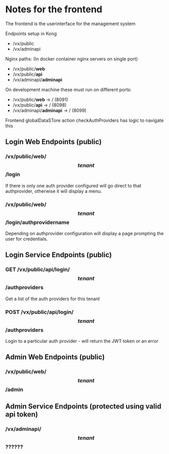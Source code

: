 # Notes for the frontend

The frontend is the userinterface for the management system

Endpoints setup in Kong
 - /vx/public
 - /vx/adminapi

Nginx paths: (In docker container nginx servers on single port)
 - /vx/public/__web__
 - /vx/public/__api__
 - /vx/adminapi/__adminapi__

On development machine these must run on different ports:
 - /vx/public/__web__  -> / (8091)
 - /vx/public/__api__  -> / (8098)
 - /vx/adminapi/__adminapi__  -> / (8099)
 
Frontend globalDataSTore action checkAuthProviders has logic to navigate this
 
## Login Web Endpoints (public)

### /vx/public/web/$$tenant$$/login

If there is only one auth provider configured will go direct to that authprovider, otherwise it will display a menu.

### /vx/public/web/$$tenant$$/login/__authprovidername__

Depending on authprovider configuration will display a page prompting the user for credentials.


## Login Service Endpoints (public)

### GET /vx/public/api/login/$$tenant$$/authproviders

Get a list of the auth providers for this tenant

### POST /vx/public/api/login/$$tenant$$/authproviders

Login to a particular auth provider - will return the JWT token or an error

## Admin Web Endpoints (public)

### /vx/public/web/$$tenant$$/admin

## Admin Service Endpoints (protected using valid api token)

### /vx/adminapi/$$tenant$$??????

